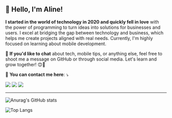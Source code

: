 ## 💜 Hello, I'm Aline!</strong>

**I started in the world of technology in 2020 and quickly fell in love** with the power of programming to turn ideas into solutions for businesses and users. I excel at bridging the gap between technology and business, which helps me create projects aligned with real needs. Currently, I'm highly focused on learning about mobile development.

💬 **If you'd like to chat** about tech, mobile tips, or anything else, feel free to shoot me a message on GitHub or through social media. Let's learn and grow together! 😊🚀

 💌 **You can contact me here**: ⤵️

<p align="left">
  <a href="#" alt="Gmail">
  <img src="https://img.shields.io/badge/-Gmail-FF0000?style=flat-square&labelColor=FF0000&logo=gmail&logoColor=white&link=LINK-DO-SEU-GMAIL" /></a>

  <a href="#" alt="LinkedIn">
  <img src="https://img.shields.io/badge/-Linkedin-0e76a8?style=flat-square&logo=Linkedin&logoColor=white&link=https://www.linkedin.com/in/alineteixeirahenriques/"/></a>

  <a href="#" alt="WhatsApp">
  <img src="https://img.shields.io/badge/-WhatsApp-25d366?style=flat-square&labelColor=25d366&logo=whatsapp&logoColor=white&link=API-DO-SEU-WHATSAPP"/></a>
</p>

---

![Anurag's GitHub stats](https://github-readme-stats.vercel.app/api?username=alinebianca2&show_icons=true&theme=nightowl)

![Top Langs](https://github-readme-stats.vercel.app/api/top-langs/?username=alinebianca2&layout=compact)
